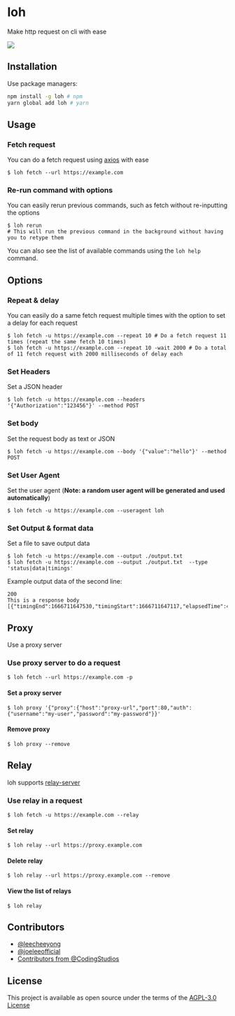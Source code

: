 # loh
Make http request on cli with ease

<a href="https://npmjs.com/loh"><img src="https://badge.fury.io/js/loh.svg"></a>
  
## Installation

Use package managers:
```bash
npm install -g loh # npm
yarn global add loh # yarn
```

## Usage

### Fetch request
You can do a fetch request using [axios](https://npmjs.com/axios) with ease
```
$ loh fetch --url https://example.com
```

### Re-run command with options
You can easily rerun previous commands, such as fetch without re-inputting the options 
```
$ loh rerun 
# This will run the previous command in the background without having you to retype them
```

You can also see the list of available commands using the `loh help` command.

## Options

### Repeat & delay
You can easily do a same fetch request multiple times with the option to set a delay for each request
```
$ loh fetch -u https://example.com --repeat 10 # Do a fetch request 11 times (repeat the same fetch 10 times)
$ loh fetch -u https://example.com --repeat 10 -wait 2000 # Do a total of 11 fetch request with 2000 milliseconds of delay each
```

### Set Headers
Set a JSON header 
```
$ loh fetch -u https://example.com --headers '{"Authorization":"123456"}' --method POST
```

### Set body
Set the request body as text or JSON 
```
$ loh fetch -u https://example.com --body '{"value":"hello"}' --method POST
```

### Set User Agent
Set the user agent (**Note: a random user agent will be generated and used automatically**)
```
$ loh fetch -u https://example.com --useragent loh
```

### Set Output & format data
Set a file to save output data
```
$ loh fetch -u https://example.com --output ./output.txt
$ loh fetch -u https://example.com --output ./output.txt  --type 'status|data|timings'
```
Example output data of the second line:
```
200
This is a response body
[{"timingEnd":1666711647530,"timingStart":1666711647117,"elapsedTime":413}]
```

## Proxy
Use a proxy server
### Use proxy server to do a request
```
$ loh fetch --url https://example.com -p
```
#### Set a proxy server
```
$ loh proxy '{"proxy":{"host":"proxy-url","port":80,"auth":{"username":"my-user","password":"my-password"}}'
```
#### Remove proxy 
```
$ loh proxy --remove
```

## Relay
loh supports [relay-server](https://github.com/codingstudios/Fetch-Relay/tree/main/relayServer)
### Use relay in a request
```
$ loh fetch -u https://example.com --relay
```
#### Set relay
```
$ loh relay --url https://proxy.example.com
```
#### Delete relay
```
$ loh relay --url https://proxy.example.com --remove
```
#### View the list of relays
```
$ loh relay
```

## Contributors
- [@leecheeyong](https://github.com/leecheeyong)
- [@joeleeofficial](https://github.com/joeleeofficial)
- [Contributors from @CodingStudios](https://github.com/codingstudios)


## License

This project is available as open source under the terms of the [AGPL-3.0 License](https://github.com/codingstudios/loh/blob/main/LICENSE)




